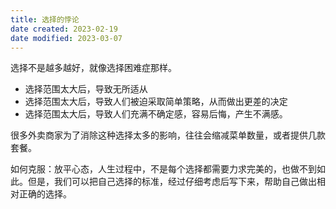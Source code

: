 ```yaml
---
title: 选择的悖论
date created: 2023-02-19
date modified: 2023-03-07
---
```


选择不是越多越好，就像选择困难症那样。

- 选择范围太大后，导致无所适从
- 选择范围太大后，导致人们被迫采取简单策略，从而做出更差的决定
- 选择范围太大后，导致人们充满不确定感，容易后悔，产生不满感。

很多外卖商家为了消除这种选择太多的影响，往往会缩减菜单数量，或者提供几款套餐。

如何克服：放平心态，人生过程中，不是每个选择都需要力求完美的，也做不到如此。但是，我们可以把自己选择的标准，经过仔细考虑后写下来，帮助自己做出相对正确的选择。
